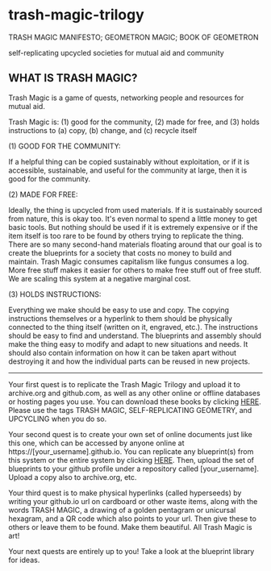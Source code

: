 # trash-magic-trilogy
TRASH MAGIC MANIFESTO; GEOMETRON MAGIC; BOOK OF GEOMETRON

self-replicating upcycled societies for mutual aid and community





<h2>WHAT IS TRASH MAGIC?</h2>

			
Trash Magic is a game of quests, networking people and resources for mutual aid.

								
Trash Magic is: (1) good for the community, (2) made for free, and (3) holds instructions to (a) copy, (b) change, and (c) recycle itself


(1) GOOD FOR THE COMMUNITY:
					
If a helpful thing can be copied sustainably without exploitation, or if it is accessible, sustainable, and useful for the community at large, then it is good for the community.


(2) MADE FOR FREE:

Ideally, the thing is upcycled from used materials. If it is sustainably sourced from nature, this is okay too. It's even normal to spend a little money to get basic tools. But nothing should be used if it is extremely expensive or if the item itself is too rare to be found by others trying to replicate the thing. There are so many second-hand materials floating around that our goal is to create the blueprints for a society that costs no money to build and maintain. Trash Magic consumes capitalism like fungus consumes a log. More free stuff makes it easier for others to make free stuff out of free stuff. We are scaling this system at a negative marginal cost.

(3) HOLDS INSTRUCTIONS:
		
Everything we make should be easy to use and copy. The copying instructions themselves or a hyperlink to them should be physically connected to the thing itself (written on it, engraved, etc.). The instructions should be easy to find and understand. The blueprints and assembly should make the thing easy to modify and adapt to new situations and needs. It should also contain information on how it can be taken apart without destroying it and how the individual parts can be reused in new projects.

-------------------------------------

Your first quest is to replicate the Trash Magic Trilogy and upload it to archive.org and github.com, as well as any other online or offline databases or hosting pages you use. You can download these books by clicking <a href="https://github.com/dna-server/trash-magic-trilogy/archive/refs/heads/main.zip">HERE</a>. Please use the tags TRASH MAGIC, SELF-REPLICATING GEOMETRY, and UPCYCLING when you do so.

    
Your second quest is to create your own set of online documents just like this one, which can be accessed by anyone online at https://[your_username].github.io. You can replicate any blueprint(s) from this system or the entire system by clicking <a href="https://github.com/dna-server/dna-server.github.io/archive/refs/heads/main.zip">HERE</a>. Then, upload the set of blueprints to your github profile under a repository called [your_username]. Upload a copy also to archive.org, etc.

    
Your third quest is to make physical hyperlinks (called hyperseeds) by writing your github.io url on cardboard or other waste items, along with the words TRASH MAGIC, a drawing of a golden pentagram or unicursal hexagram, and a QR code which also points to your url. Then give these to others or leave them to be found. Make them beautiful. All Trash Magic is art!

    
Your next quests are entirely up to you! Take a look at the <a>blueprint library</a> for ideas.

